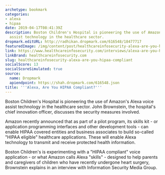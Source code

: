 ```yaml
---
archetype: bookmark
categories:
- alexa
- hipaa
date: 2019-04-17T08:41:39Z
description: Boston Children's Hospital is pioneering the use of Amazon's Alexa voice
  assist technology in the healthcare sector.
dropmark.editURL: http://radhikan.dropmark.com/616548/18477717
featuredImage: /img/content/post/healthcareinfosecurity-alexa-are-you-hipaa-compliant.jpg
link: https://www.healthcareinfosecurity.com/interviews/alexa-are-you-hipaa-compliant-i-4293
linkBrand: healthcareinfosecurity.com
slug: healthcareinfosecurity-alexa-are-you-hipaa-compliant
socialScore: 13
socialScoreSimulated: true
source:
  name: Dropmark
  apiendpoint: https://shah.dropmark.com/616548.json
title: '''Alexa, Are You HIPAA Compliant?'''
---
```

Boston Children's Hospital is pioneering the use of Amazon's Alexa voice assist technology in the healthcare sector. John Brownstein, the hospital's chief innovation officer, discusses the security measures involved.

Amazon recently announced that as part of a pilot program, its skills kit - or application programming interfaces and other development tools - can enable HIPAA covered entities and business associates to build so-called "HIPAA eligible" healthcare applications. These will enable Alexa technology to transmit and receive protected health information.

Boston Children's is experimenting with a "HIPAA compliant" voice application - or what Amazon calls Alexa "skills" - designed to help parents and caregivers of children who have recently undergone heart surgery, Brownstein explains in an interview with Information Security Media Group.


